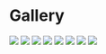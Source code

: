 # Gallery

<img src="https://github.com/StefanPeev/libertinus/blob/cyrillic/images/Libertinus_Serif_950x475_01.jpg" />

<img src="https://github.com/StefanPeev/libertinus/blob/cyrillic/images/Libertinus_Serif_950x475_02.jpg" />

<img src="https://github.com/StefanPeev/libertinus/blob/cyrillic/images/Libertinus_Serif_950x475_03.jpg" />

<img src="https://github.com/StefanPeev/libertinus/blob/cyrillic/images/Libertinus_Serif_950x475_04.jpg" />

<img src="https://github.com/StefanPeev/libertinus/blob/cyrillic/images/Libertinus_Serif_950x475_05.jpg" />

<img src="https://github.com/StefanPeev/libertinus/blob/cyrillic/images/Libertinus_Serif_950x475_06.jpg" />

<img src="https://github.com/StefanPeev/libertinus/blob/cyrillic/images/Libertinus_Serif_950x475_07.jpg" />

<img src="https://github.com/StefanPeev/libertinus/blob/cyrillic/images/Libertinus_Serif_950x475_08.jpg" />
